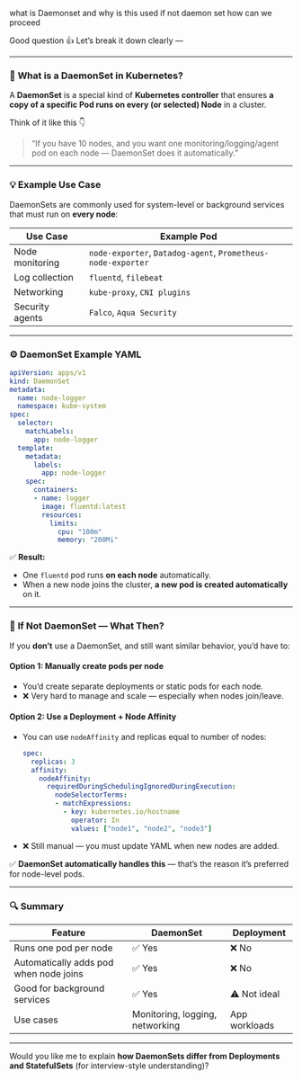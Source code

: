 what is Daemonset and why is this used if not daemon set how can we proceed

Good question 👍 Let’s break it down clearly —

---

### 🧩 **What is a DaemonSet in Kubernetes?**

A **DaemonSet** is a special kind of **Kubernetes controller** that ensures **a copy of a specific Pod runs on every (or selected) Node** in a cluster.

Think of it like this 👇

> “If you have 10 nodes, and you want one monitoring/logging/agent pod on each node — DaemonSet does it automatically.”

---

### 💡 **Example Use Case**

DaemonSets are commonly used for system-level or background services that must run on **every node**:

| Use Case        | Example Pod                                                  |
| --------------- | ------------------------------------------------------------ |
| Node monitoring | `node-exporter`, `Datadog-agent`, `Prometheus-node-exporter` |
| Log collection  | `fluentd`, `filebeat`                                        |
| Networking      | `kube-proxy`, `CNI plugins`                                  |
| Security agents | `Falco`, `Aqua Security`                                     |

---

### ⚙️ **DaemonSet Example YAML**

```yaml
apiVersion: apps/v1
kind: DaemonSet
metadata:
  name: node-logger
  namespace: kube-system
spec:
  selector:
    matchLabels:
      app: node-logger
  template:
    metadata:
      labels:
        app: node-logger
    spec:
      containers:
      - name: logger
        image: fluentd:latest
        resources:
          limits:
            cpu: "100m"
            memory: "200Mi"
```

✅ **Result:**

* One `fluentd` pod runs **on each node** automatically.
* When a new node joins the cluster, **a new pod is created automatically** on it.

---

### 🚫 **If Not DaemonSet — What Then?**

If you **don’t** use a DaemonSet, and still want similar behavior, you’d have to:

#### Option 1: **Manually create pods per node**

* You’d create separate deployments or static pods for each node.
* ❌ Very hard to manage and scale — especially when nodes join/leave.

#### Option 2: **Use a Deployment + Node Affinity**

* You can use `nodeAffinity` and replicas equal to number of nodes:

  ```yaml
  spec:
    replicas: 3
    affinity:
      nodeAffinity:
        requiredDuringSchedulingIgnoredDuringExecution:
          nodeSelectorTerms:
          - matchExpressions:
            - key: kubernetes.io/hostname
              operator: In
              values: ["node1", "node2", "node3"]
  ```
* ❌ Still manual — you must update YAML when new nodes are added.

✅ **DaemonSet automatically handles this** — that’s the reason it’s preferred for node-level pods.

---

### 🔍 **Summary**

| Feature                                | DaemonSet                       | Deployment    |
| -------------------------------------- | ------------------------------- | ------------- |
| Runs one pod per node                  | ✅ Yes                           | ❌ No          |
| Automatically adds pod when node joins | ✅ Yes                           | ❌ No          |
| Good for background services           | ✅ Yes                           | ⚠️ Not ideal  |
| Use cases                              | Monitoring, logging, networking | App workloads |

---

Would you like me to explain **how DaemonSets differ from Deployments and StatefulSets** (for interview-style understanding)?
